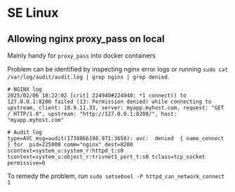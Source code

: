 # SE Linux

## Allowing nginx proxy_pass on local

Mainly handy for `proxy_pass` into docker containers

Problem can be identified by inspecting nginx error logs or running `sudo cat /var/log/audit/audit.log | grep nginx | grep denied`.

```
# NGINX log
2025/02/06 18:22:02 [crit] 224940#224940: *1 connect() to 127.0.0.1:8200 failed (13: Permission denied) while connecting to upstream, client: 10.9.11.33, server: myapp.myhost.com, request: "GET / HTTP/1.0", upstream: "http://127.0.0.1:8200/", host: "myapp.myhost.com"

# Audit log
type=AVC msg=audit(1738866198.971:3658): avc:  denied  { name_connect } for  pid=225008 comm="nginx" dest=8200 scontext=system_u:system_r:httpd_t:s0 tcontext=system_u:object_r:trivnet1_port_t:s0 tclass=tcp_socket permissive=0
```

To remedy the problem, run `sudo setsebool -P httpd_can_network_connect 1`
